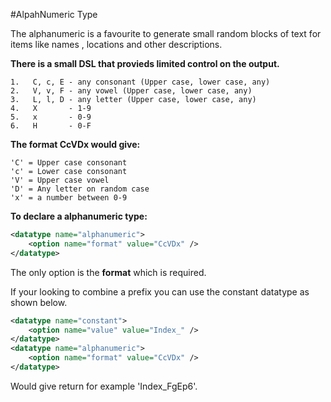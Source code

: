 #AlpahNumeric Type

The alphanumeric is a favourite to generate small random blocks of text for items like names , locations and other descriptions.

**There is a small DSL that provieds limited control on the output.**

    1.   C, c, E - any consonant (Upper case, lower case, any)
    2.   V, v, F - any vowel (Upper case, lower case, any)
    3.   L, l, D - any letter (Upper case, lower case, any)
    4.   X       - 1-9
    5.   x       - 0-9
    6.   H       - 0-F


**The format CcVDx would give:**

    'C' = Upper case consonant
    'c' = Lower case consonant
    'V' = Upper case vowel
    'D' = Any letter on random case
    'x' = a number between 0-9


**To declare a alphanumeric type:**
```xml
<datatype name="alphanumeric">
    <option name="format" value="CcVDx" />
</datatype>
```

The only option is the **format** which is required.

If your looking to combine a prefix you can use the constant datatype as shown below.

```xml
<datatype name="constant">
    <option name="value" value="Index_" />
</datatype>
<datatype name="alphanumeric">
    <option name="format" value="CcVDx" />
</datatype>
```

Would give return for example 'Index_FgEp6'.  

